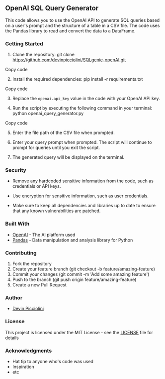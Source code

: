 ## OpenAI SQL Query Generator

This code allows you to use the OpenAI API to generate SQL queries based on a user's prompt and the structure of a table in a CSV file. The code uses the Pandas library to read and convert the data to a DataFrame.

### Getting Started

1. Clone the repository: 
git clone https://github.com/devinpicciolini/SQLgenie-openAI.git

Copy code

2. Install the required dependencies: 
pip install -r requirements.txt

Copy code

3. Replace the `openai.api_key` value in the code with your OpenAI API key.

4. Run the script by executing the following command in your terminal:
python openai_query_generator.py

Copy code

5. Enter the file path of the CSV file when prompted.

6. Enter your query prompt when prompted. The script will continue to prompt for queries until you exit the script.

7. The generated query will be displayed on the terminal.

### Security

- Remove any hardcoded sensitive information from the code, such as credentials or API keys.

- Use encryption for sensitive information, such as user credentials.

- Make sure to keep all dependencies and libraries up to date to ensure that any known vulnerabilities are patched.

### Built With

- [OpenAI](https://openai.com/) - The AI platform used
- [Pandas](https://pandas.pydata.org/) - Data manipulation and analysis library for Python

### Contributing

1. Fork the repository
2. Create your feature branch (git checkout -b feature/amazing-feature)
3. Commit your changes (git commit -m 'Add some amazing feature')
4. Push to the branch (git push origin feature/amazing-feature)
5. Create a new Pull Request

### Author

- [Devin Picciolini](https://github.com/devinpicciolini)

### License

This project is licensed under the MIT License - see the [LICENSE](LICENSE) file for details

### Acknowledgments

- Hat tip to anyone who's code was used
- Inspiration
- etc
